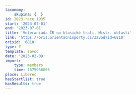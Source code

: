 ```yaml
---
taxonomy:
    skupina: {  }
id: 2023-race_1935
start: '2023-07-01'
end: '2023-07-01'
title: 'Veteraniáda ČR na klasické trati, Mistr. oblasti'
link: 'https://oris.orientacnisporty.cz/Zavod?id=6810'
orisid: '6810'
type: Z
template: zavod
date: '2023-02-09'
import:
    type: members
    time: 1675936803
place: Liberec
hasStartlist: true
hasResults: true
---
```



